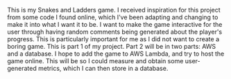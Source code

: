 This is my Snakes and Ladders game. I received inspiration for this project from some code I found online, which I've been adapting and changing to make it into what I want it to be. I want to make the game interactive for the user through having random comments being generated about the player's progress. This is particularly important for me as I did not want to create a boring game. This is part 1 of my project. Part 2 will be in two parts: AWS and a database. I hope to add the game to AWS Lambda, and try to host the game online. This will be so I could measure and obtain some user-generated metrics, which I can then store in a database. 
